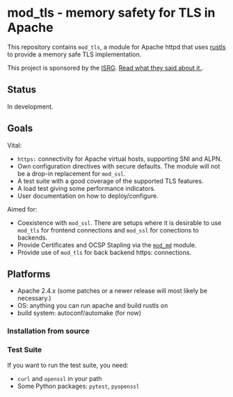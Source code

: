 # mod_tls - memory safety for TLS in Apache

This repository contains `mod_tls`, a module for Apache httpd that uses
[rustls](https://github.com/ctz/rustls) to provide a memory safe TLS
implementation.

This project is sponsored by the [ISRG](https://www.abetterinternet.org). 
[Read what they said about it.](https://www.abetterinternet.org/post/memory-safe-tls-apache/).


## Status

In development.

## Goals

Vital:

 * ```https:``` connectivity for Apache virtual hosts, supporting SNI and ALPN.
 * Own configuration directives with secure defaults. The module will not be a drop-in
   replacement for ```mod_ssl```.
 * A test suite with a good coverage of the supported TLS features.
 * A load test giving some performance indicators.
 * User documentation on how to deploy/configure.

Aimed for:

* Coexistence with ```mod_ssl```. There are setups where it is desirable to use ```mod_tls``` for frontend connections and ```mod_ssl``` for conections to backends.
* Provide Certificates and OCSP Stapling via the [```mod_md```](https://github.com/icing/mod_md) module.
* Provide use of ```mod_tls``` for back backend https: connections.

## Platforms

 * Apache 2.4.x (some patches or a newer release will most likely be necessary.)
 * OS: anything you can run apache and build rustls on
 * build system: autoconf/automake (for now)

### Installation from source

### Test Suite

If you want to run the test suite, you need:

 * `curl` and `openssl` in your path
 * Some Python packages: `pytest`, `pyopenssl`
